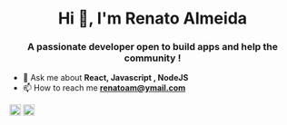 <h1 align="center">Hi 👋, I'm Renato Almeida</h1>
<h3 align="center">A passionate developer open to build apps and help the community !</h3>

- 💬 Ask me about **React, Javascript , NodeJS**
- 📫 How to reach me **renatoam@ymail.com**


<a href="https://twitter.com/renato-mareque" target="blank"><img align="center" src="https://cdn.jsdelivr.net/npm/simple-icons@3.0.1/icons/twitter.svg" alt="renato-mareque" height="20" width="20" /></a>
<a href="https://linkedin.com/in/renato-mareque" target="blank"><img align="center" src="https://cdn.jsdelivr.net/npm/simple-icons@3.0.1/icons/linkedin.svg" alt="renato-mareque" height="20" width="20" /></a>
</p>
